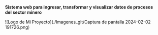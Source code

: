 **Sistema web para ingresar, transformar y visualizar datos de procesos del sector minero**

![Logo de Mi Proyecto](./Imagenes_git/Captura de pantalla 2024-02-02 191726.png)
    

